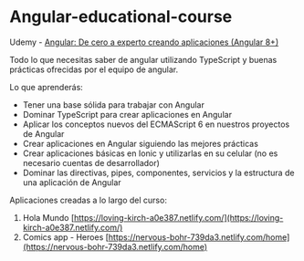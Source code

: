 # Angular-educational-course

Udemy - [Angular: De cero a experto creando aplicaciones (Angular 8+)](https://www.udemy.com/share/101WdsBEMYc1xVQ3Q=/)

Todo lo que necesitas saber de angular utilizando TypeScript y buenas prácticas ofrecidas por el equipo de angular.

Lo que aprenderás:
* Tener una base sólida para trabajar con Angular
* Dominar TypeScript para crear aplicaciones en Angular
* Aplicar los conceptos nuevos del ECMAScript 6 en nuestros proyectos de Angular
* Crear aplicaciones en Angular siguiendo las mejores prácticas
* Crear aplicaciones básicas en Ionic y utilizarlas en su celular (no es necesario cuentas de desarrollador)
* Dominar las directivas, pipes, componentes, servicios y la estructura de una aplicación de Angular

Aplicaciones creadas a lo largo del curso:
1. Hola Mundo [https://loving-kirch-a0e387.netlify.com/](https://loving-kirch-a0e387.netlify.com/)
2. Comics app - Heroes [https://nervous-bohr-739da3.netlify.com/home](https://nervous-bohr-739da3.netlify.com/home)
